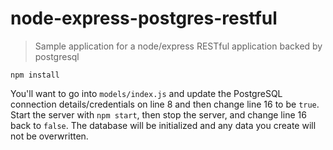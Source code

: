 # node-express-postgres-restful

> Sample application for a node/express RESTful application backed by postgresql

```
npm install
```

You'll want to go into `models/index.js` and update the PostgreSQL connection
details/credentials on line 8 and then change line 16 to be `true`. Start the
server with `npm start`, then stop the server, and change line 16 back to
`false`. The database will be initialized and any data you create will not be
overwritten.